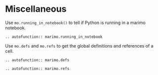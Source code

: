 # Miscellaneous

Use `mo.running_in_notebook()` to tell if Python is running in a marimo
notebook.

```{eval-rst}
.. autofunction:: marimo.running_in_notebook
```

Use `mo.defs` and `mo.refs` to get the global definitions and references of
a cell.

```{eval-rst}
.. autofunction:: marimo.defs
```

```{eval-rst}
.. autofunction:: marimo.refs
```
